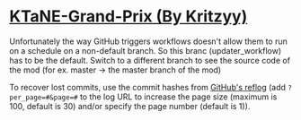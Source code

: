 # [KTaNE-Grand-Prix (By Kritzyy)](https://github.com/Kritzyy/KTaNE-Grand-Prix)

Unfortunately the way GitHub triggers workflows doesn't allow them to run on a schedule on a non-default branch. So this branc (updater_workflow) has to be the default. Switch to a different branch to see the source code of the mod (for ex. master -> the master branch of the mod)

To recover lost commits, use the commit hashes from [GitHub's reflog](https://api.github.com/repos/KtaneModules/KTaNE-Grand-Prix-Kritzyy/events) (add `?per_page=#&page=#` to the log URL to increase the page size (maximum is 100, default is 30) and/or specify the page number (default is 1)).
